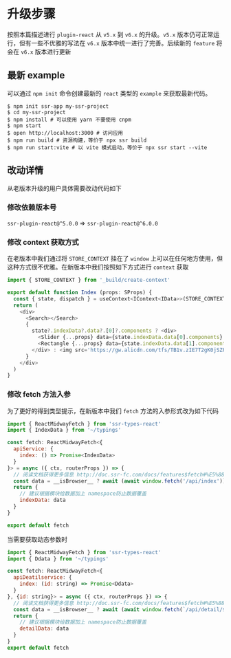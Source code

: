 # 升级步骤

按照本篇描述进行 `plugin-react` 从 `v5.x` 到 `v6.x` 的升级。`v5.x` 版本仍可正常运行，但有一些不优雅的写法在 `v6.x` 版本中统一进行了完善。后续新的 `feature` 将会在 `v6.x` 版本进行更新

## 最新 example

可以通过 `npm init` 命令创建最新的 `react` 类型的 `example` 来获取最新代码。

```shell
$ npm init ssr-app my-ssr-project
$ cd my-ssr-project
$ npm install # 可以使用 yarn 不要使用 cnpm
$ npm start
$ open http://localhost:3000 # 访问应用
$ npm run build # 资源构建，等价于 npx ssr build
$ npm run start:vite # 以 vite 模式启动，等价于 npx ssr start --vite
```

## 改动详情

从老版本升级的用户具体需要改动代码如下

### 修改依赖版本号

`ssr-plugin-react@^5.0.0` => `ssr-plugin-react@^6.0.0`

### 修改 context 获取方式

在老版本中我们通过将 `STORE_CONTEXT` 挂在了 `window` 上可以在任何地方使用，但这种方式很不优雅。在新版本中我们按照如下方式进行 `context` 获取

```js
import { STORE_CONTEXT } from '_build/create-context'

export default function Index (props: SProps) {
  const { state, dispatch } = useContext<IContext<IData>>(STORE_CONTEXT)
  return (
    <div>
      <Search></Search>
      {
        state?.indexData?.data?.[0]?.components ? <div>
          <Slider {...props} data={state.indexData.data[0].components} />
          <Rectangle {...props} data={state.indexData.data[1].components} />
        </div> : <img src='https://gw.alicdn.com/tfs/TB1v.zIE7T2gK0jSZPcXXcKkpXa-128-128.gif' className='loading' />
      }
    </div>
  )
}
```

### 修改 fetch 方法入参

为了更好的得到类型提示，在新版本中我们 `fetch` 方法的入参形式改为如下代码

```js
import { ReactMidwayFetch } from 'ssr-types-react'
import { IndexData } from '~/typings'

const fetch: ReactMidwayFetch<{
  apiService: {
    index: () => Promise<IndexData>
  }
}> = async ({ ctx, routerProps }) => {
  // 阅读文档获得更多信息 http://doc.ssr-fc.com/docs/features$fetch#%E5%88%A4%E6%96%AD%E5%BD%93%E5%89%8D%E7%8E%AF%E5%A2%83
  const data = __isBrowser__ ? await (await window.fetch('/api/index')).json() : await ctx!.apiService?.index()
  return {
    // 建议根据模块给数据加上 namespace防止数据覆盖
    indexData: data
  }
}

export default fetch
```

当需要获取动态参数时

```js
import { ReactMidwayFetch } from 'ssr-types-react'
import { Ddata } from '~/typings'

const fetch: ReactMidwayFetch<{
  apiDeatilservice: {
    index: (id: string) => Promise<Ddata>
  }
}, {id: string}> = async ({ ctx, routerProps }) => {
  // 阅读文档获得更多信息 http://doc.ssr-fc.com/docs/features$fetch#%E5%88%A4%E6%96%AD%E5%BD%93%E5%89%8D%E7%8E%AF%E5%A2%83
  const data = __isBrowser__ ? await (await window.fetch(`/api/detail/${routerProps!.match.params.id}`)).json() : await ctx!.apiDeatilservice.index(ctx!.params.id)
  return {
    // 建议根据模块给数据加上 namespace防止数据覆盖
    detailData: data
  }
}
export default fetch
```
